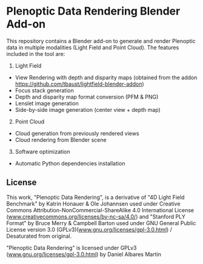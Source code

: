 # Plenoptic Data Rendering Blender Add-on
This repository contains a Blender add-on to generate and render Plenoptic data in multiple modalities (Light Field and Point Cloud). The features included in the tool are:

1. Light Field

- View Rendering with depth and disparity maps (obtained from the addon https://github.com/tbaust/lightfield-blender-addon)
- Focus stack generation
- Depth and disparity map format conversion (PFM & PNG)
- Lenslet image generation
- Side-by-side image generation (center view + depth map)

2. Point Cloud

- Cloud generation from previously rendered views
- Cloud rendering from Blender scene

3. Software optimization

- Automatic Python dependencies installation



## License
This work, "Plenoptic Data Rendering", is a derivative of "4D Light Field Benchmark" by Katrin Honauer & Ole Johannsen used under Creative Commons Attribution-NonCommercial-ShareAlike 4.0 International License (www.creativecommons.org/licenses/by-nc-sa/4.0/) and "Stanford PLY Format" by Bruce Merry & Campbell Barton used under GNU General Public License version 3.0 (GPLv3)(www.gnu.org/licenses/gpl-3.0.html) / Desaturated from original.

"Plenoptic Data Rendering" is licensed under GPLv3 (www.gnu.org/licenses/gpl-3.0.html) by Daniel Albares Martin



